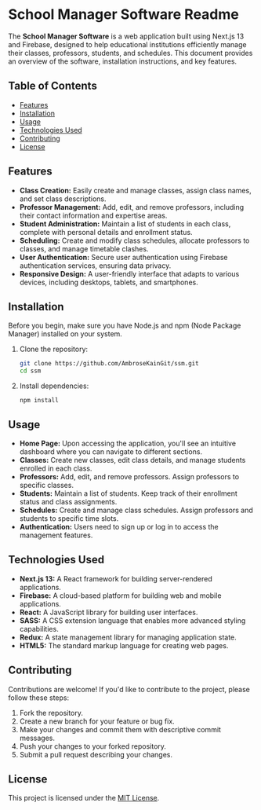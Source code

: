 # School Manager Software Readme

The **School Manager Software** is a web application built using Next.js 13 and Firebase, designed to help educational institutions efficiently manage their classes, professors, students, and schedules. This document provides an overview of the software, installation instructions, and key features.

## Table of Contents

- [Features](#features)
- [Installation](#installation)
- [Usage](#usage)
- [Technologies Used](#technologies-used)
- [Contributing](#contributing)
- [License](#license)

## Features

- **Class Creation:** Easily create and manage classes, assign class names, and set class descriptions.
- **Professor Management:** Add, edit, and remove professors, including their contact information and expertise areas.
- **Student Administration:** Maintain a list of students in each class, complete with personal details and enrollment status.
- **Scheduling:** Create and modify class schedules, allocate professors to classes, and manage timetable clashes.
- **User Authentication:** Secure user authentication using Firebase authentication services, ensuring data privacy.
- **Responsive Design:** A user-friendly interface that adapts to various devices, including desktops, tablets, and smartphones.

## Installation

Before you begin, make sure you have Node.js and npm (Node Package Manager) installed on your system.

1. Clone the repository:

   ```sh
   git clone https://github.com/AmbroseKainGit/ssm.git
   cd ssm
2. Install dependencies:
   ```
   npm install

## Usage

- **Home Page:** Upon accessing the application, you'll see an intuitive dashboard where you can navigate to different sections.
- **Classes:** Create new classes, edit class details, and manage students enrolled in each class.
- **Professors:** Add, edit, and remove professors. Assign professors to specific classes.
- **Students:** Maintain a list of students. Keep track of their enrollment status and class assignments.
- **Schedules:** Create and manage class schedules. Assign professors and students to specific time slots.
- **Authentication:** Users need to sign up or log in to access the management features.

## Technologies Used

- **Next.js 13:** A React framework for building server-rendered applications.
- **Firebase:** A cloud-based platform for building web and mobile applications.
- **React:** A JavaScript library for building user interfaces.
- **SASS:** A CSS extension language that enables more advanced styling capabilities.
- **Redux:** A state management library for managing application state.
- **HTML5:** The standard markup language for creating web pages.

## Contributing

Contributions are welcome! If you'd like to contribute to the project, please follow these steps:

1. Fork the repository.
2. Create a new branch for your feature or bug fix.
3. Make your changes and commit them with descriptive commit messages.
4. Push your changes to your forked repository.
5. Submit a pull request describing your changes.

## License

This project is licensed under the [MIT License](LICENSE).
